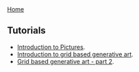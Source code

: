 <div class="nav">
  <a href="index.html">Home</a>
</div>

## Tutorials
* [Introduction to Pictures](tutorials/pictures-intro.html).
* [Introduction to grid based generative art](tutorials/generative-art-grid-intro.html).
* [Grid based generative art - part 2](tutorials/generative-art-grid-part2.html).